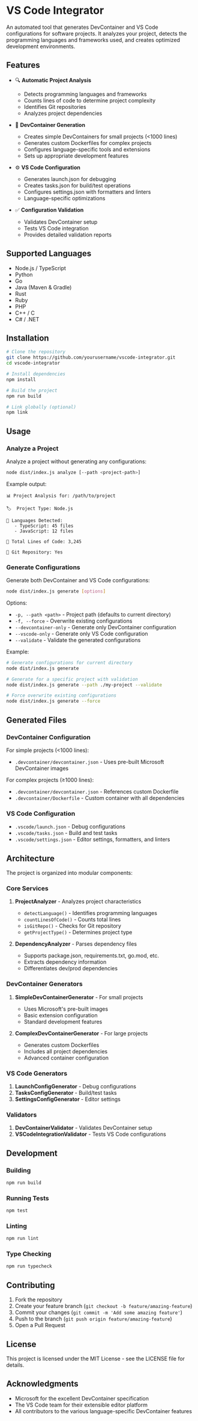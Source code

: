 # VS Code Integrator

An automated tool that generates DevContainer and VS Code configurations for software projects. It analyzes your project, detects the programming languages and frameworks used, and creates optimized development environments.

## Features

- 🔍 **Automatic Project Analysis**
  - Detects programming languages and frameworks
  - Counts lines of code to determine project complexity
  - Identifies Git repositories
  - Analyzes project dependencies

- 🐳 **DevContainer Generation**
  - Creates simple DevContainers for small projects (<1000 lines)
  - Generates custom Dockerfiles for complex projects
  - Configures language-specific tools and extensions
  - Sets up appropriate development features

- ⚙️ **VS Code Configuration**
  - Generates launch.json for debugging
  - Creates tasks.json for build/test operations
  - Configures settings.json with formatters and linters
  - Language-specific optimizations

- ✅ **Configuration Validation**
  - Validates DevContainer setup
  - Tests VS Code integration
  - Provides detailed validation reports

## Supported Languages

- Node.js / TypeScript
- Python
- Go
- Java (Maven & Gradle)
- Rust
- Ruby
- PHP
- C++ / C
- C# / .NET

## Installation

```bash
# Clone the repository
git clone https://github.com/yourusername/vscode-integrator.git
cd vscode-integrator

# Install dependencies
npm install

# Build the project
npm run build

# Link globally (optional)
npm link
```

## Usage

### Analyze a Project

Analyze a project without generating any configurations:

```bash
node dist/index.js analyze [--path <project-path>]
```

Example output:
```
📊 Project Analysis for: /path/to/project

🏷️  Project Type: Node.js

📝 Languages Detected:
   - TypeScript: 45 files
   - JavaScript: 12 files

📏 Total Lines of Code: 3,245

🔗 Git Repository: Yes
```

### Generate Configurations

Generate both DevContainer and VS Code configurations:

```bash
node dist/index.js generate [options]
```

Options:
- `-p, --path <path>` - Project path (defaults to current directory)
- `-f, --force` - Overwrite existing configurations
- `--devcontainer-only` - Generate only DevContainer configuration
- `--vscode-only` - Generate only VS Code configuration
- `--validate` - Validate the generated configurations

Example:
```bash
# Generate configurations for current directory
node dist/index.js generate

# Generate for a specific project with validation
node dist/index.js generate --path ./my-project --validate

# Force overwrite existing configurations
node dist/index.js generate --force
```

## Generated Files

### DevContainer Configuration

For simple projects (<1000 lines):
- `.devcontainer/devcontainer.json` - Uses pre-built Microsoft DevContainer images

For complex projects (≥1000 lines):
- `.devcontainer/devcontainer.json` - References custom Dockerfile
- `.devcontainer/Dockerfile` - Custom container with all dependencies

### VS Code Configuration

- `.vscode/launch.json` - Debug configurations
- `.vscode/tasks.json` - Build and test tasks
- `.vscode/settings.json` - Editor settings, formatters, and linters

## Architecture

The project is organized into modular components:

### Core Services

1. **ProjectAnalyzer** - Analyzes project characteristics
   - `detectLanguage()` - Identifies programming languages
   - `countLinesOfCode()` - Counts total lines
   - `isGitRepo()` - Checks for Git repository
   - `getProjectType()` - Determines project type

2. **DependencyAnalyzer** - Parses dependency files
   - Supports package.json, requirements.txt, go.mod, etc.
   - Extracts dependency information
   - Differentiates dev/prod dependencies

### DevContainer Generators

1. **SimpleDevContainerGenerator** - For small projects
   - Uses Microsoft's pre-built images
   - Basic extension configuration
   - Standard development features

2. **ComplexDevContainerGenerator** - For large projects
   - Generates custom Dockerfiles
   - Includes all project dependencies
   - Advanced container configuration

### VS Code Generators

1. **LaunchConfigGenerator** - Debug configurations
2. **TasksConfigGenerator** - Build/test tasks
3. **SettingsConfigGenerator** - Editor settings

### Validators

1. **DevContainerValidator** - Validates DevContainer setup
2. **VSCodeIntegrationValidator** - Tests VS Code configurations

## Development

### Building

```bash
npm run build
```

### Running Tests

```bash
npm test
```

### Linting

```bash
npm run lint
```

### Type Checking

```bash
npm run typecheck
```

## Contributing

1. Fork the repository
2. Create your feature branch (`git checkout -b feature/amazing-feature`)
3. Commit your changes (`git commit -m 'Add some amazing feature'`)
4. Push to the branch (`git push origin feature/amazing-feature`)
5. Open a Pull Request

## License

This project is licensed under the MIT License - see the LICENSE file for details.

## Acknowledgments

- Microsoft for the excellent DevContainer specification
- The VS Code team for their extensible editor platform
- All contributors to the various language-specific DevContainer features